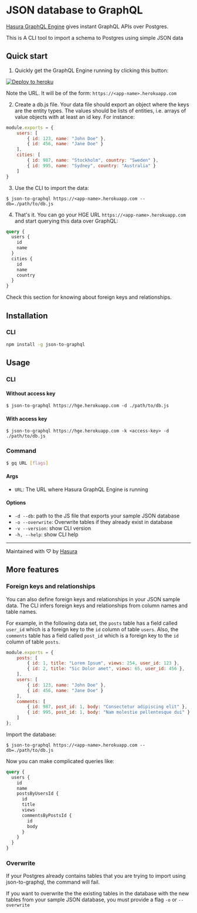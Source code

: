 # JSON database to GraphQL

[Hasura GraphQL Engine](https://hasura.io) gives instant GraphQL APIs over Postgres.

This is A CLI tool to import a schema to Postgres using simple JSON data

## Quick start

1. Quickly get the GraphQL Engine running by clicking this button:

[![Deploy to heroku](https://www.herokucdn.com/deploy/button.svg)](https://heroku.com/deploy?template=https://github.com/hasura/graphql-engine-heroku)

  Note the URL. It will be of the form: `https://<app-name>.herokuapp.com`

2. Create a db.js file. Your data file should export an object where the keys are the entity types. The values should be lists of entities, i.e. arrays of value objects with at least an id key. For instance:

  ```js
  module.exports = {
      users: [
          { id: 123, name: "John Doe" },
          { id: 456, name: "Jane Doe" }
      ],
      cities: [
          { id: 987, name: "Stockholm", country: "Sweden" },
          { id: 995, name: "Sydney", country: "Australia" }
      ]
  }
  ```

3. Use the CLI to import the data:

  ```
  $ json-to-graphql https://<app-name>.herokuapp.com --db=./path/to/db.js 
  ```

4. That's it. You can go your HGE URL `https://<app-name>.herokuapp.com` and start querying this data over GraphQL:

  ```graphql
  query {
    users {
      id
      name
    }
    cities {
      id
      name
      country
    }
  }
  ```

Check this section for knowing about foreign keys and relationships.

## Installation

### CLI

```bash
npm install -g json-to-graphql
```

## Usage

### CLI

#### Without access key

```
$ json-to-graphql https://hge.herokuapp.com -d ./path/to/db.js
```

#### With access key

```
$ json-to-graphql https://hge.herokuapp.com -k <access-key> -d ./path/to/db.js
```

### Command

```bash
$ gq URL [flags]
```

#### Args

* `URL`: The URL where Hasura GraphQL Engine is running

#### Options

- `-d --db`: path to the JS file that exports your sample JSON database
- `-o --overwrite`: Overwrite tables if they already exist in database
- `-v --version`: show CLI version
- `-h, --help`: show CLI help

---
Maintained with ♡ by <a href="https://hasura.io">Hasura</a>

## More features

### Foreign keys and relationships

You can also define foreign keys and relationships in your JSON sample data. The CLI infers foreign keys and relationships from column names and table names.

For example, in the following data set, the `posts` table has a field called `user_id` which is a foreign key to the `id`  column of table `users`. Also, the `comments` table has a field called `post_id` which is a foreign key to the `id`  column of table `posts`.

```js
module.exports = {
    posts: [
        { id: 1, title: "Lorem Ipsum", views: 254, user_id: 123 },
        { id: 2, title: "Sic Dolor amet", views: 65, user_id: 456 },
    ],
    users: [
        { id: 123, name: "John Doe" },
        { id: 456, name: "Jane Doe" }
    ],
    comments: [
        { id: 987, post_id: 1, body: "Consectetur adipiscing elit" },
        { id: 995, post_id: 1, body: "Nam molestie pellentesque dui" }
    ]
};
```

Import the database:

```
$ json-to-graphql https://<app-name>.herokuapp.com --db=./path/to/db.js
```

Now you can make complicated queries like:

```graphql
query {
  users {
    id
    name
    postsByUsersId {
      id
      title
      views
      commentsByPostsId {
        id
        body
      }
    }
  }
}
```

### Overwrite

If your Postgres already contains tables that you are trying to import using json-to-graphql, the command will fail.

If you want to overwrite the the existing tables in the database with the new tables from your sample JSON database, you must provide a flag `-o` or `--overwrite`

